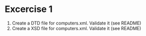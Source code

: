 # Excercise 1

1. Create a DTD file for computers.xml. Validate it (see README)
2. Create a XSD file for computers.xml. Validate it (see README)
